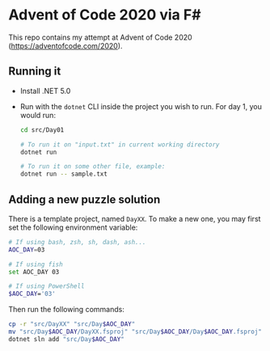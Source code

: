 # Advent of Code 2020 via F#

This repo contains my attempt at Advent of Code 2020
(<https://adventofcode.com/2020>).

## Running it

- Install .NET 5.0

- Run with the `dotnet` CLI inside the project you wish to run.
  For day 1, you would run:

  ```sh
  cd src/Day01

  # To run it on "input.txt" in current working directory
  dotnet run

  # To run it on some other file, example:
  dotnet run -- sample.txt
  ```

## Adding a new puzzle solution

There is a template project, named `DayXX`. To make a new one, you may first
set the following environment variable:

```sh
# If using bash, zsh, sh, dash, ash...
AOC_DAY=03

# If using fish
set AOC_DAY 03

# If using PowerShell
$AOC_DAY='03'
```

Then run the following commands:

```sh
cp -r "src/DayXX" "src/Day$AOC_DAY"
mv "src/Day$AOC_DAY/DayXX.fsproj" "src/Day$AOC_DAY/Day$AOC_DAY.fsproj"
dotnet sln add "src/Day$AOC_DAY"
```

